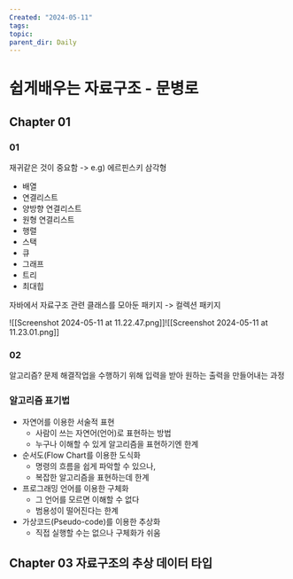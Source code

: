 ```yaml
---
Created: "2024-05-11"
tags: 
topic: 
parent_dir: Daily
---
```

# 쉽게배우는 자료구조 - 문병로
## Chapter 01
### 01
재귀같은 것이 중요함 -> e.g) 에르핀스키 삼각형

- 배열
- 연결리스트
- 양방향 연결리스트
- 원형 연결리스트
- 행렬
- 스택
- 큐
- 그래프
- 트리
- 최대힙

자바에서 자료구조 관련 클래스를 모아둔 패키지 -> 컬렉션 패키지

![[Screenshot 2024-05-11 at 11.22.47.png]]![[Screenshot 2024-05-11 at 11.23.01.png]]

### 02
알고리즘? 문제 해결작업을 수행하기 위해 입력을 받아 원하는 출력을 만들어내는 과정
### 알고리즘 표기법
- 자연어를 이용한 서술적 표현
	- 사람이 쓰는 자연어(언어)로 표현하는 방법
	- 누구나 이해할 수 있게 알고리즘을 표현하기엔 한계
- 순서도(Flow Chart를 이용한 도식화
	- 명령의 흐름을 쉽게 파악할 수 있으나,
	- 복잡한 알고리즘을 표현하는데 한계
- 프로그래밍 언어를 이용한 구체화
	- 그 언어를 모르면 이해할 수 없다
	- 범용성이 떨어진다는 한계
- 가상코드(Pseudo-code)를 이용한 추상화
	- 직접 실행할 수는 없으나 구체화가 쉬움
## Chapter 03 자료구조의 추상 데이터 타입
